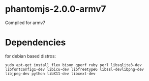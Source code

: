 # phantomjs-2.0.0-armv7
Compiled for armv7

# Dependencies

for debian based distros:

`sudo apt-get install flex bison gperf ruby perl libsqlite3-dev libfontconfig1-dev libicu-dev libfreetype6 libssl-devlibpng-dev libjpeg-dev python libX11-dev libxext-dev`
